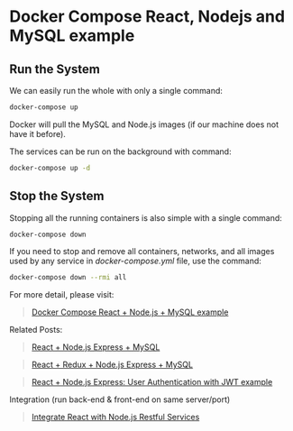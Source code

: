 # Docker Compose React, Nodejs and MySQL example

## Run the System
We can easily run the whole with only a single command:
```bash
docker-compose up
```

Docker will pull the MySQL and Node.js images (if our machine does not have it before).

The services can be run on the background with command:
```bash
docker-compose up -d
```

## Stop the System
Stopping all the running containers is also simple with a single command:
```bash
docker-compose down
```

If you need to stop and remove all containers, networks, and all images used by any service in <em>docker-compose.yml</em> file, use the command:
```bash
docker-compose down --rmi all
```

For more detail, please visit:
> [Docker Compose React + Node.js + MySQL example](https://www.app.com/docker-compose-react-nodejs-mysql/)

Related Posts:
> [React + Node.js Express + MySQL](https://app.com/react-node-express-mysql/)

> [React + Redux + Node.js Express + MySQL](https://www.app.com/react-redux-mysql-crud/)

> [React + Node.js Express: User Authentication with JWT example](https://www.app.com/react-express-authentication-jwt/)

Integration (run back-end & front-end on same server/port)
> [Integrate React with Node.js Restful Services](https://app.com/integrate-react-express-same-server-port/)
